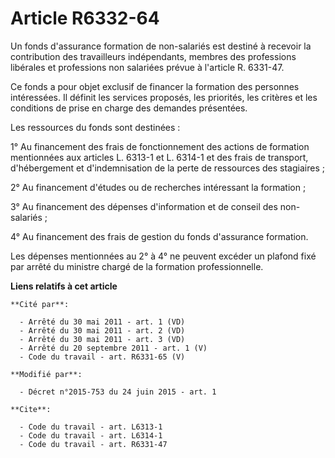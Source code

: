 # Article R6332-64

Un fonds d'assurance formation de non-salariés est destiné à recevoir la contribution des travailleurs indépendants, membres
des professions libérales et professions non salariées prévue à l'article R. 6331-47. 

Ce fonds a pour objet exclusif de financer la formation des personnes intéressées. Il définit les services proposés, les
priorités, les critères et les conditions de prise en charge des demandes présentées. 

Les ressources du fonds sont destinées : 

1° Au financement des frais de fonctionnement des actions de formation mentionnées aux articles L. 6313-1 et L. 6314-1 et des
frais de transport, d'hébergement et d'indemnisation de la perte de ressources des stagiaires ; 

2° Au financement d'études ou de recherches intéressant la formation ; 

3° Au financement des dépenses d'information et de conseil des non-salariés ; 

4° Au financement des frais de gestion du fonds d'assurance formation. 

Les dépenses mentionnées au 2° à 4° ne peuvent excéder un plafond fixé par arrêté du ministre chargé de la formation
professionnelle.

**Liens relatifs à cet article**

	**Cité par**:

	  - Arrêté du 30 mai 2011 - art. 1 (VD)
	  - Arrêté du 30 mai 2011 - art. 2 (VD)
	  - Arrêté du 30 mai 2011 - art. 3 (VD)
	  - Arrêté du 20 septembre 2011 - art. 1 (V)
	  - Code du travail - art. R6331-65 (V)

	**Modifié par**:

	  - Décret n°2015-753 du 24 juin 2015 - art. 1

	**Cite**:

	  - Code du travail - art. L6313-1
	  - Code du travail - art. L6314-1
	  - Code du travail - art. R6331-47
